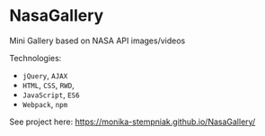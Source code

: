 # NasaGallery
Mini Gallery based on NASA API images/videos

Technologies:
* ```jQuery```, ```AJAX```
* ```HTML```, ```CSS```, ```RWD```,
* ```JavaScript```, ```ES6```
* ```Webpack```, ```npm```

See project here:
https://monika-stempniak.github.io/NasaGallery/
